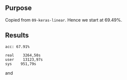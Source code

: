 ## Purpose

Copied from `09-keras-linear`. Hence we start at 69.49%.

## Results

```
acc: 67.91%

real    3264,50s
user    13123,97s
sys    951,79s
```

and

```

```
